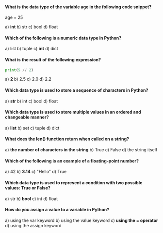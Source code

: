 #### What is the data type of the variable age in the following code snippet?
age = 25

a) **int** 
b) str
c) bool
d) float

#### Which of the following is a numeric data type in Python?

a) list
b) tuple
c) **int** 
d) dict

#### What is the result of the following expression?
```py
print(5 // 2)
```

a) **2**
b) 2.5 
c) 2.0
d) 2.2

#### Which data type is used to store a sequence of characters in Python?

a) **str** 
b) int
c) bool
d) float

#### Which data type is used to store multiple values in an ordered and changeable manner?

a) **list** 
b) set
c) tuple
d) dict

#### What does the len() function return when called on a string?

a) **the number of characters in the string** 
b) True
c) False
d) the string itself

#### Which of the following is an example of a floating-point number?

a) 42
b) **3.14** 
c) "Hello"
d) True

#### Which data type is used to represent a condition with two possible values: True or False?

a) str
b) **bool** 
c) int
d) float

#### How do you assign a value to a variable in Python?

a) using the var keyword
b) using the value keyword
c) **using the = operator** 
d) using the assign keyword
